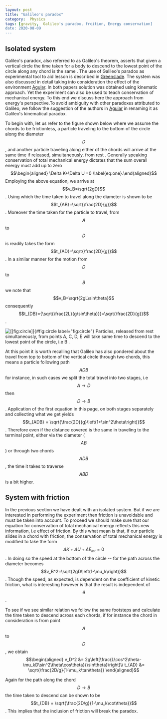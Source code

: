 ```yaml
---
layout: post
title: "Galileo's paradox"
category:  Physics
tags: [gravity,  Galileo's paradox, frcition, Energy conservation]
date: 2020-08-09
---
```


Isolated system
---------------------------------------------------------------

Galileo's paradox, also referred to as Galileo's theorem, asserts that
given a vertical circle the time taken for a body to descend to the
lowest point of the circle along any chord is the same
. The use of Galileo's paradox as experimental tool to
aid lesson is described in [Greenslade](https://aapt.scitation.org/doi/10.1119/1.2909748). The system was also
discussed in detail taking into consideration the effect of the
environment [Aguiar](https://iopscience.iop.org/article/10.1088/0143-0807/35/6/065024). In both papers solution was obtained using
kinematic approach. Yet the experiment can also be used to teach
conservation of mechanical energy. To this end we discuss here the
approach from energy's perspective.To avoid ambiguity with other
paradoxes attributed to Galileo, we follow the suggestion of the authors
in [Aguiar](https://iopscience.iop.org/article/10.1088/0143-0807/35/6/065024) in renaming it as Galileo's kinematical paradox.

To begin with, let us refer to
the figure shown below where we assume the chords to be frictionless, a
particle traveling to the bottom of the circle along the diameter $$D$$,
and another particle traveling along either of the chords will arrive at
the same time if released, simultaneously, from rest . Generally
speaking conservation of total mechanical energy dictates that the sum
overall energy must add up to zero $$\begin{aligned}
\Delta K+\Delta U =0
\label{eq:one}.\end{aligned}$$ Employing
the above equation, we
arrive at $$v_B=\sqrt{2gD}$$. Using which the time taken to travel along
the diameter is shown to be $$t_{AB}=\sqrt{\frac{2D}{g}}$$. Moreover the
time taken for the particle to travel, from $$A$$ to $$D$$ is readily takes
the form $$t_{AD}=\sqrt{\frac{2D}{g}}$$. In a similar manner for the
motion from $$D$$ to $$B$$ we note that $$v_B=\sqrt{2gL\sin\theta}$$
consequently
$$t_{DB}={\sqrt{\frac{2L}{g\sin\theta}}}=\sqrt{\frac{2D}{g}}$$.

![[\[fig:circle\]]{#fig:circle label="fig:circle"} Particles, released
from rest simultaneously, from points $$A, C, D, E$$ will take same time
to descend to the lowest point of the circle, i.e $$B$$
.](/img/GalileosParadox/Circle.png)

At this point it is worth recalling that Galileo has also pondered about
the travel from top to bottom of the vertical circle through two chords,
this means a particle following path $$ADB$$ for instance, in such cases
we split the total travel into two stages, i.e $$A\rightarrow D$$ then
$$D\rightarrow B$$. Application of
the first equation in this page, on
both stages separately and collecting what we get yields
$$t_{ADB} = \sqrt{\frac{2D}{g}\left(1+\sin^2\theta\right)}$$. Therefore
even if the distance covered is the same in traveling to the terminal
point, either via the diameter ($$AB$$) or through two chords $$ADB$$, the
time it takes to traverse $$ABD$$ is a bit higher.

System with friction
--------------------------------------------------------------------

In the previous section we have dealt with an isolated system. But if we
are interested in performing the experiment then friction is unavoidable
and must be taken into account. To proceed we should make sure that our
equation for conservation of total mechanical energy reflects this new
information, i.e effect of friction. By this what mean is that, if our
particle slides in a chord with friction, the conservation of total
mechanical energy is modified to take the form
$$\Delta K+\Delta U + \Delta E_{int}=0$$. In doing so the speed at the
bottom of the circle -- for the path across the diameter becomes
$$v_B^2=\sqrt{2gD\left(1-\mu_k\right)}$$. Though the speed, as expected,
is dependent on the coefficient of kinetic friction, what is interesting
however is that the result is independent of $$\theta$$.

To see if we see similar relation we follow the same footsteps and
calculate the time taken to descend across each chords, if for instance
the chord in consideration is from point $$A$$ to $$D$$, we obtain
$$\begin{aligned}
v_D^2 &= 2g\left[\frac{L\cos^2\theta-\mu_kD\sin^2\theta\cos\theta}{\sin\theta}\right]\\
t_{AD} &= \sqrt{\frac{2D/g}{1-\mu_k\tan\theta}}
 \end{aligned}$$

Again for the path along the chord $$D\rightarrow B$$ the time taken to
descend can be shown to be
$$t_{DB} = \sqrt{\frac{2D/g}{1-\mu_k\cot\theta}}$$. This implies that the
inclusion of friction will break the paradox.



<script src="https://cdnjs.cloudflare.com/ajax/libs/mathjax/2.7.0/MathJax.js?config=TeX-AMS-MML_HTMLorMML" type="text/javascript"></script>
